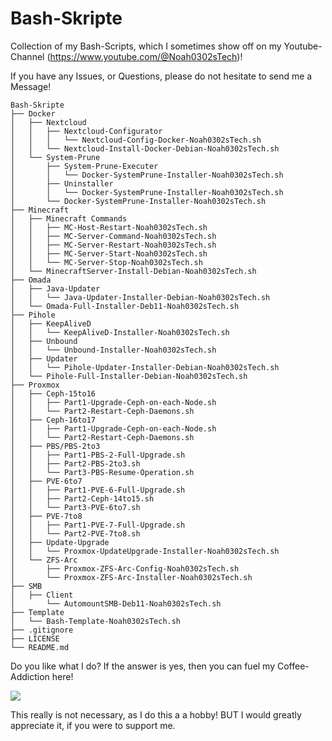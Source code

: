 # Bash-Skripte
Collection of my Bash-Scripts, which I sometimes show off on my Youtube-Channel (https://www.youtube.com/@Noah0302sTech)!

If you have any Issues, or Questions, please do not hesitate to send me a Message!



	Bash-Skripte
	├── Docker
	│	├── Nextcloud
	│	│	├── Nextcloud-Configurator
	│	│	│	└── Nextcloud-Config-Docker-Noah0302sTech.sh
	│	│	└── Nextcloud-Install-Docker-Debian-Noah0302sTech.sh
	│	└── System-Prune
	│		├── System-Prune-Executer
	│		│	└── Docker-SystemPrune-Installer-Noah0302sTech.sh
	│		├── Uninstaller
	│		│	└── Docker-SystemPrune-Installer-Noah0302sTech.sh
	│		└── Docker-SystemPrune-Installer-Noah0302sTech.sh
	├── Minecraft
	│	├── Minecraft Commands
	│	│	├── MC-Host-Restart-Noah0302sTech.sh
	│	│	├── MC-Server-Command-Noah0302sTech.sh
	│	│	├── MC-Server-Restart-Noah0302sTech.sh
	│	│	├── MC-Server-Start-Noah0302sTech.sh
	│	│	└── MC-Server-Stop-Noah0302sTech.sh
	│	└── MinecraftServer-Install-Debian-Noah0302sTech.sh
	├── Omada
	│	├── Java-Updater
	│	│	└── Java-Updater-Installer-Debian-Noah0302sTech.sh
	│	└── Omada-Full-Installer-Deb11-Noah0302sTech.sh
	├── Pihole
	│	├── KeepAliveD
	│	│	└── KeepAliveD-Installer-Noah0302sTech.sh
	│	├── Unbound
	│	│	└── Unbound-Installer-Noah0302sTech.sh
	│	├── Updater
	│	│	└── Pihole-Updater-Installer-Debian-Noah0302sTech.sh
	│	└── Pihole-Full-Installer-Debian-Noah0302sTech.sh
	├── Proxmox
	│	├── Ceph-15to16
	│	│	├── Part1-Upgrade-Ceph-on-each-Node.sh
	│	│	└── Part2-Restart-Ceph-Daemons.sh
	│	├── Ceph-16to17
	│	│	├── Part1-Upgrade-Ceph-on-each-Node.sh
	│	│	└── Part2-Restart-Ceph-Daemons.sh
	│	├── PBS/PBS-2to3
	│	│	├── Part1-PBS-2-Full-Upgrade.sh
	│	│	├── Part2-PBS-2to3.sh
	│	│	└── Part3-PBS-Resume-Operation.sh
	│	├── PVE-6to7
	│	│	├── Part1-PVE-6-Full-Upgrade.sh
	│	│	├── Part2-Ceph-14to15.sh
	│	│	└── Part3-PVE-6to7.sh
	│	├── PVE-7to8
	│	│	├── Part1-PVE-7-Full-Upgrade.sh
	│	│	└── Part2-PVE-7to8.sh
	│	├── Update-Upgrade
	│	│	└── Proxmox-UpdateUpgrade-Installer-Noah0302sTech.sh
	│	└── ZFS-Arc
	│		├── Proxmox-ZFS-Arc-Config-Noah0302sTech.sh
	│		└── Proxmox-ZFS-Arc-Installer-Noah0302sTech.sh
	├── SMB
	│	├── Client
	│		└── AutomountSMB-Deb11-Noah0302sTech.sh
	├── Template
	│	└── Bash-Template-Noah0302sTech.sh
	├── .gitignore
	├── LICENSE 
	└── README.md



Do you like what I do? If the answer is yes, then you can fuel my Coffee-Addiction here!

<a href="https://www.buymeacoffee.com/Noah0302sTech"><img src="https://drive.google.com/uc?id=1rTwdjTiR0sywyDaTxLUNZG1fFgVrlK34"></a>

This really is not necessary, as I do this a a hobby! BUT I would greatly appreciate it, if you were to support me.